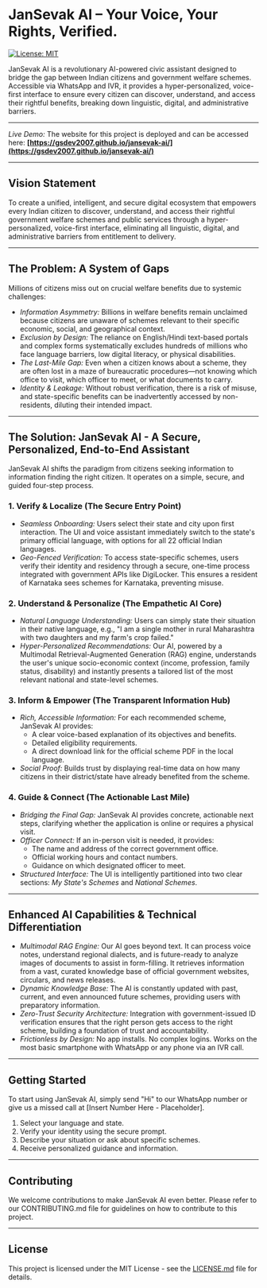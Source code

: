# JanSevak AI – Your Voice, Your Rights, Verified.

[![License: MIT](https://img.shields.io/badge/License-MIT-yellow.svg)](https://opensource.org/licenses/MIT)



JanSevak AI is a revolutionary AI-powered civic assistant designed to bridge the gap between Indian citizens and government welfare schemes. Accessible via WhatsApp and IVR, it provides a hyper-personalized, voice-first interface to ensure every citizen can discover, understand, and access their rightful benefits, breaking down linguistic, digital, and administrative barriers.

---

*Live Demo:* The website for this project is deployed and can be accessed here: **[https://gsdev2007.github.io/jansevak-ai/](https://gsdev2007.github.io/jansevak-ai/)**

---

## Vision Statement

To create a unified, intelligent, and secure digital ecosystem that empowers every Indian citizen to discover, understand, and access their rightful government welfare schemes and public services through a hyper-personalized, voice-first interface, eliminating all linguistic, digital, and administrative barriers from entitlement to delivery.

---

## The Problem: A System of Gaps

Millions of citizens miss out on crucial welfare benefits due to systemic challenges:

* *Information Asymmetry:* Billions in welfare benefits remain unclaimed because citizens are unaware of schemes relevant to their specific economic, social, and geographical context.
* *Exclusion by Design:* The reliance on English/Hindi text-based portals and complex forms systematically excludes hundreds of millions who face language barriers, low digital literacy, or physical disabilities.
* *The Last-Mile Gap:* Even when a citizen knows about a scheme, they are often lost in a maze of bureaucratic procedures—not knowing which office to visit, which officer to meet, or what documents to carry.
* *Identity & Leakage:* Without robust verification, there is a risk of misuse, and state-specific benefits can be inadvertently accessed by non-residents, diluting their intended impact.

---

## The Solution: JanSevak AI - A Secure, Personalized, End-to-End Assistant

JanSevak AI shifts the paradigm from citizens seeking information to information finding the right citizen. It operates on a simple, secure, and guided four-step process.

### 1. Verify & Localize (The Secure Entry Point)
* *Seamless Onboarding:* Users select their state and city upon first interaction. The UI and voice assistant immediately switch to the state's primary official language, with options for all 22 official Indian languages.
* *Geo-Fenced Verification:* To access state-specific schemes, users verify their identity and residency through a secure, one-time process integrated with government APIs like DigiLocker. This ensures a resident of Karnataka sees schemes for Karnataka, preventing misuse.

### 2. Understand & Personalize (The Empathetic AI Core)
* *Natural Language Understanding:* Users can simply state their situation in their native language, e.g., "I am a single mother in rural Maharashtra with two daughters and my farm's crop failed."
* *Hyper-Personalized Recommendations:* Our AI, powered by a Multimodal Retrieval-Augmented Generation (RAG) engine, understands the user's unique socio-economic context (income, profession, family status, disability) and instantly presents a tailored list of the most relevant national and state-level schemes.

### 3. Inform & Empower (The Transparent Information Hub)
* *Rich, Accessible Information:* For each recommended scheme, JanSevak AI provides:
    * A clear voice-based explanation of its objectives and benefits.
    * Detailed eligibility requirements.
    * A direct download link for the official scheme PDF in the local language.
* *Social Proof:* Builds trust by displaying real-time data on how many citizens in their district/state have already benefited from the scheme.

### 4. Guide & Connect (The Actionable Last Mile)
* *Bridging the Final Gap:* JanSevak AI provides concrete, actionable next steps, clarifying whether the application is online or requires a physical visit.
* *Officer Connect:* If an in-person visit is needed, it provides:
    * The name and address of the correct government office.
    * Official working hours and contact numbers.
    * Guidance on which designated officer to meet.
* *Structured Interface:* The UI is intelligently partitioned into two clear sections: *My State's Schemes* and *National Schemes*.

---

## Enhanced AI Capabilities & Technical Differentiation

* *Multimodal RAG Engine:* Our AI goes beyond text. It can process voice notes, understand regional dialects, and is future-ready to analyze images of documents to assist in form-filling. It retrieves information from a vast, curated knowledge base of official government websites, circulars, and news releases.
* *Dynamic Knowledge Base:* The AI is constantly updated with past, current, and even announced future schemes, providing users with preparatory information.
* *Zero-Trust Security Architecture:* Integration with government-issued ID verification ensures that the right person gets access to the right scheme, building a foundation of trust and accountability.
* *Frictionless by Design:* No app installs. No complex logins. Works on the most basic smartphone with WhatsApp or any phone via an IVR call.

---

## Getting Started

To start using JanSevak AI, simply send "Hi" to our WhatsApp number or give us a missed call at [Insert Number Here - Placeholder].

1.  Select your language and state.
2.  Verify your identity using the secure prompt.
3.  Describe your situation or ask about specific schemes.
4.  Receive personalized guidance and information.

---

## Contributing

We welcome contributions to make JanSevak AI even better. Please refer to our CONTRIBUTING.md file for guidelines on how to contribute to this project.

---

## License

This project is licensed under the MIT License - see the [LICENSE.md](LICENSE.md) file for details.